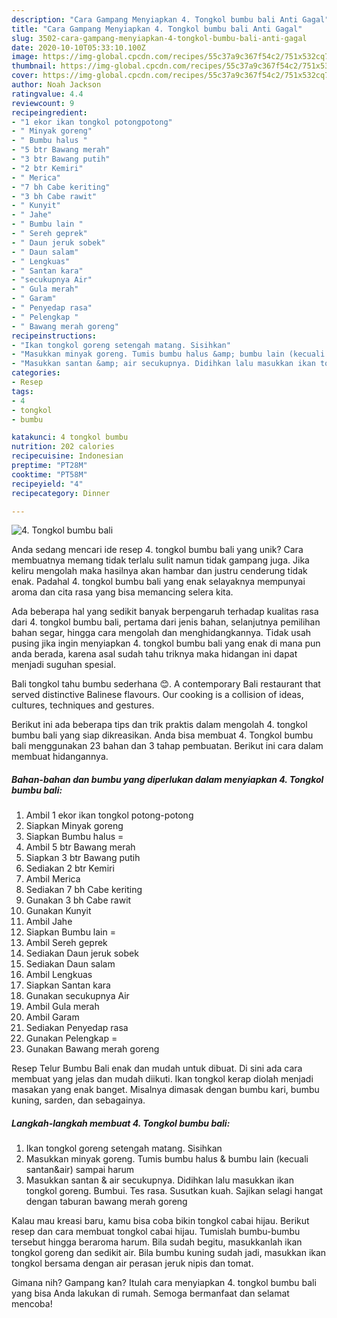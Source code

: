 ```yaml
---
description: "Cara Gampang Menyiapkan 4. Tongkol bumbu bali Anti Gagal"
title: "Cara Gampang Menyiapkan 4. Tongkol bumbu bali Anti Gagal"
slug: 3502-cara-gampang-menyiapkan-4-tongkol-bumbu-bali-anti-gagal
date: 2020-10-10T05:33:10.100Z
image: https://img-global.cpcdn.com/recipes/55c37a9c367f54c2/751x532cq70/4-tongkol-bumbu-bali-foto-resep-utama.jpg
thumbnail: https://img-global.cpcdn.com/recipes/55c37a9c367f54c2/751x532cq70/4-tongkol-bumbu-bali-foto-resep-utama.jpg
cover: https://img-global.cpcdn.com/recipes/55c37a9c367f54c2/751x532cq70/4-tongkol-bumbu-bali-foto-resep-utama.jpg
author: Noah Jackson
ratingvalue: 4.4
reviewcount: 9
recipeingredient:
- "1 ekor ikan tongkol potongpotong"
- " Minyak goreng"
- " Bumbu halus "
- "5 btr Bawang merah"
- "3 btr Bawang putih"
- "2 btr Kemiri"
- " Merica"
- "7 bh Cabe keriting"
- "3 bh Cabe rawit"
- " Kunyit"
- " Jahe"
- " Bumbu lain "
- " Sereh geprek"
- " Daun jeruk sobek"
- " Daun salam"
- " Lengkuas"
- " Santan kara"
- "secukupnya Air"
- " Gula merah"
- " Garam"
- " Penyedap rasa"
- " Pelengkap "
- " Bawang merah goreng"
recipeinstructions:
- "Ikan tongkol goreng setengah matang. Sisihkan"
- "Masukkan minyak goreng. Tumis bumbu halus &amp; bumbu lain (kecuali santan&amp;air) sampai harum"
- "Masukkan santan &amp; air secukupnya. Didihkan lalu masukkan ikan tongkol goreng. Bumbui. Tes rasa. Susutkan kuah. Sajikan selagi hangat dengan taburan bawang merah goreng"
categories:
- Resep
tags:
- 4
- tongkol
- bumbu

katakunci: 4 tongkol bumbu 
nutrition: 202 calories
recipecuisine: Indonesian
preptime: "PT28M"
cooktime: "PT58M"
recipeyield: "4"
recipecategory: Dinner

---
```



![4. Tongkol bumbu bali](https://img-global.cpcdn.com/recipes/55c37a9c367f54c2/751x532cq70/4-tongkol-bumbu-bali-foto-resep-utama.jpg)

Anda sedang mencari ide resep 4. tongkol bumbu bali yang unik? Cara membuatnya memang tidak terlalu sulit namun tidak gampang juga. Jika keliru mengolah maka hasilnya akan hambar dan justru cenderung tidak enak. Padahal 4. tongkol bumbu bali yang enak selayaknya mempunyai aroma dan cita rasa yang bisa memancing selera kita.

Ada beberapa hal yang sedikit banyak berpengaruh terhadap kualitas rasa dari 4. tongkol bumbu bali, pertama dari jenis bahan, selanjutnya pemilihan bahan segar, hingga cara mengolah dan menghidangkannya. Tidak usah pusing jika ingin menyiapkan 4. tongkol bumbu bali yang enak di mana pun anda berada, karena asal sudah tahu triknya maka hidangan ini dapat menjadi suguhan spesial.

Bali tongkol tahu bumbu sederhana 😊. A contemporary Bali restaurant that served distinctive Balinese flavours. Our cooking is a collision of ideas, cultures, techniques and gestures.


Berikut ini ada beberapa tips dan trik praktis dalam mengolah 4. tongkol bumbu bali yang siap dikreasikan. Anda bisa membuat 4. Tongkol bumbu bali menggunakan 23 bahan dan 3 tahap pembuatan. Berikut ini cara dalam membuat hidangannya.

<!--inarticleads1-->

##### Bahan-bahan dan bumbu yang diperlukan dalam menyiapkan 4. Tongkol bumbu bali:

1. Ambil 1 ekor ikan tongkol potong-potong
1. Siapkan  Minyak goreng
1. Siapkan  Bumbu halus =
1. Ambil 5 btr Bawang merah
1. Siapkan 3 btr Bawang putih
1. Sediakan 2 btr Kemiri
1. Ambil  Merica
1. Sediakan 7 bh Cabe keriting
1. Gunakan 3 bh Cabe rawit
1. Gunakan  Kunyit
1. Ambil  Jahe
1. Siapkan  Bumbu lain =
1. Ambil  Sereh geprek
1. Sediakan  Daun jeruk sobek
1. Sediakan  Daun salam
1. Ambil  Lengkuas
1. Siapkan  Santan kara
1. Gunakan secukupnya Air
1. Ambil  Gula merah
1. Ambil  Garam
1. Sediakan  Penyedap rasa
1. Gunakan  Pelengkap =
1. Gunakan  Bawang merah goreng


Resep Telur Bumbu Bali enak dan mudah untuk dibuat. Di sini ada cara membuat yang jelas dan mudah diikuti. Ikan tongkol kerap diolah menjadi masakan yang enak banget. Misalnya dimasak dengan bumbu kari, bumbu kuning, sarden, dan sebagainya. 

<!--inarticleads2-->

##### Langkah-langkah membuat 4. Tongkol bumbu bali:

1. Ikan tongkol goreng setengah matang. Sisihkan
1. Masukkan minyak goreng. Tumis bumbu halus &amp; bumbu lain (kecuali santan&amp;air) sampai harum
1. Masukkan santan &amp; air secukupnya. Didihkan lalu masukkan ikan tongkol goreng. Bumbui. Tes rasa. Susutkan kuah. Sajikan selagi hangat dengan taburan bawang merah goreng


Kalau mau kreasi baru, kamu bisa coba bikin tongkol cabai hijau. Berikut resep dan cara membuat tongkol cabai hijau. Tumislah bumbu-bumbu tersebut hingga beraroma harum. Bila sudah begitu, masukkanlah ikan tongkol goreng dan sedikit air. Bila bumbu kuning sudah jadi, masukkan ikan tongkol bersama dengan air perasan jeruk nipis dan tomat. 

Gimana nih? Gampang kan? Itulah cara menyiapkan 4. tongkol bumbu bali yang bisa Anda lakukan di rumah. Semoga bermanfaat dan selamat mencoba!
